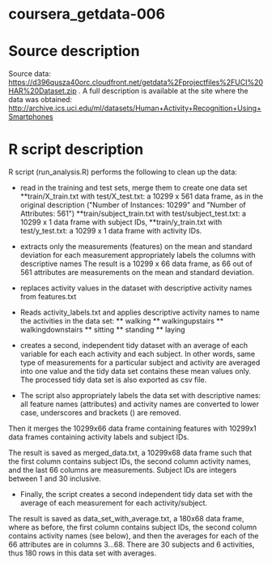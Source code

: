 coursera_getdata-006
====================

# Source description
Source data:
  https://d396qusza40orc.cloudfront.net/getdata%2Fprojectfiles%2FUCI%20HAR%20Dataset.zip .
A full description is available at the site where the data was obtained:
  http://archive.ics.uci.edu/ml/datasets/Human+Activity+Recognition+Using+Smartphones

# R script description
  
R script (run_analysis.R) performs the following to clean up the data:

* read in the training and test sets, merge them to create one data set
**train/X_train.txt with test/X_test.txt: a 10299 x 561 data frame, as in the original description ("Number of Instances: 10299" and "Number of Attributes: 561")
**train/subject_train.txt with test/subject_test.txt: a 10299 x 1 data frame with subject IDs,
**train/y_train.txt with test/y_test.txt: a 10299 x 1 data frame with activity IDs.

* extracts only the measurements (features) on the mean and standard deviation for each measurement appropriately labels the columns with descriptive names
The result is a 10299 x 66 data frame, as 66 out of 561 attributes are measurements on the mean and standard deviation.

* replaces activity values in the dataset with descriptive activity names from features.txt

* Reads activity_labels.txt and applies descriptive activity names to name the activities in the data set:
** walking
** walkingupstairs
** walkingdownstairs
** sitting
** standing
** laying

* creates a second, independent tidy dataset with an average of each variable for each each activity and each subject. In other words, same type of measurements for a particular subject and activity are averaged into one value and the tidy data set contains these mean values only. The processed tidy data set is also exported as csv file.

* The script also appropriately labels the data set with descriptive names:
all feature names (attributes) and activity names are converted to lower case,
underscores and brackets () are removed.

Then it merges the 10299x66 data frame containing features with
10299x1 data frames containing activity labels and subject IDs.

The result is saved as merged_data.txt, a 10299x68 data frame
such that the first column contains subject IDs,
the second column activity names,
and the last 66 columns are measurements.
Subject IDs are integers between 1 and 30 inclusive.

* Finally, the script creates a second independent tidy data set with the average of each measurement for each activity/subject.

The result is saved as data_set_with_average.txt, a 180x68 data frame, where as before,
the first column contains subject IDs, the second column contains activity names (see below),
and then the averages for each of the 66 attributes are in columns 3...68.
There are 30 subjects and 6 activities, thus 180 rows in this data set with averages.

